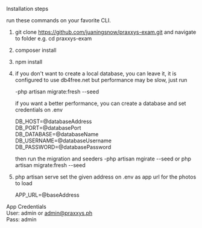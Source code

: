 
Installation steps

run these commands on your favorite CLI.
1. git clone https://github.com/juaningsnow/praxxys-exam.git and navigate to folder e.g. cd praxxys-exam
2. composer install
3. npm install
4. if you don't want to create a local database, you can leave it, it is configured to use db4free.net but performance may be slow, just run 
    
    -php artisan migrate:fresh --seed

   if you want a better performance, you can create a database and set credentials on .env

    DB_HOST=@databaseAddress\
    DB_PORT=@databasePort\
    DB_DATABASE=@databaseName\
    DB_USERNAME=@databaseUsername\
    DB_PASSWORD=@databasePassword

    then run the migration and seeders
     -php artisan mgirate --seed or php artisan migrate:fresh --seed

5. php artisan serve
    set the given address on .env as app url for the photos to load
    
    APP_URL=@baseAddress

App Credentials\
User: admin or admin@praxxys.ph\
Pass: admin
